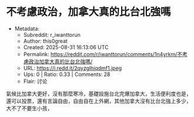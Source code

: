 # 不考慮政治，加拿大真的比台北強嗎

- Metadata:
  - Subreddit: r_iwanttorun
  - Author: this0great
  - Created: 2025-08-31 16:13:06 UTC
  - Permalink: https://reddit.com/r/iwanttorun/comments/1n4yrkm/不考慮政治加拿大真的比台北強嗎/
  - URL: https://i.redd.it/2qyzglhiqdmf1.jpeg
  - Ups: 0 | Ratio: 0.33 | Comments: 28
  - Flair: 讨论


氣候比加拿大更好，沒有那麼寒冷，基礎設施台北完爆加拿大，生活便利度也是，還可以投票，還有言論自由，自由自在上外網，其他加拿大沒有比台北強上多少，大不了不要生小孩，

